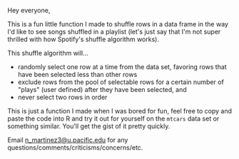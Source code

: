 Hey everyone,

This is a fun little function I made to shuffle rows in a data frame in the way I'd like to see songs shuffled in a playlist (let's just say that I'm not super thrilled with how Spotify's shuffle algorithm works).

This shuffle algorithm will...

* randomly select one row at a time from the data set, favoring rows that have been selected less than other rows
* exclude rows from the pool of selectable rows for a certain number of "plays" (user defined) after they have been selected, and
* never select two rows in order

This is just a function I made when I was bored for fun, feel free to copy and paste the code into R and try it out for yourself on the `mtcars` data set or something similar. You'll get the gist of it pretty quickly.

Email n_martinez3@u.pacific.edu for any questions/comments/criticisms/concerns/etc.

